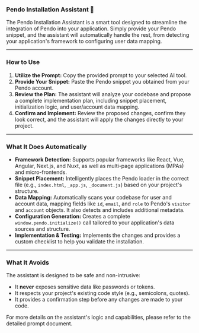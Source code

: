 ### Pendo Installation Assistant 🤖

The Pendo Installation Assistant is a smart tool designed to streamline the integration of Pendo into your application. Simply provide your Pendo snippet, and the assistant will automatically handle the rest, from detecting your application's framework to configuring user data mapping.

---

### How to Use

1.  **Utilize the Prompt:** Copy the provided prompt to your selected AI tool. 
2.  **Provide Your Snippet:** Paste the Pendo snippet you obtained from your Pendo account.
3.  **Review the Plan:** The assistant will analyze your codebase and propose a complete implementation plan, including snippet placement, initialization logic, and user/account data mapping.
4.  **Confirm and Implement:** Review the proposed changes, confirm they look correct, and the assistant will apply the changes directly to your project.

---

### What It Does Automatically

* **Framework Detection:** Supports popular frameworks like React, Vue, Angular, Next.js, and Nuxt, as well as multi-page applications (MPAs) and micro-frontends.
* **Snippet Placement:** Intelligently places the Pendo loader in the correct file (e.g., `index.html`, `_app.js`, `_document.js`) based on your project's structure.
* **Data Mapping:** Automatically scans your codebase for user and account data, mapping fields like `id`, `email`, and `role` to Pendo's `visitor` and `account` objects. It also detects and includes additional metadata.
* **Configuration Generation:** Creates a complete `window.pendo.initialize()` call tailored to your application's data sources and structure.
* **Implementation & Testing:** Implements the changes and provides a custom checklist to help you validate the installation.

---

### What It Avoids

The assistant is designed to be safe and non-intrusive:

* It **never** exposes sensitive data like passwords or tokens.
* It respects your project's existing code style (e.g., semicolons, quotes).
* It provides a confirmation step before any changes are made to your code.

For more details on the assistant's logic and capabilities, please refer to the detailed prompt document.
